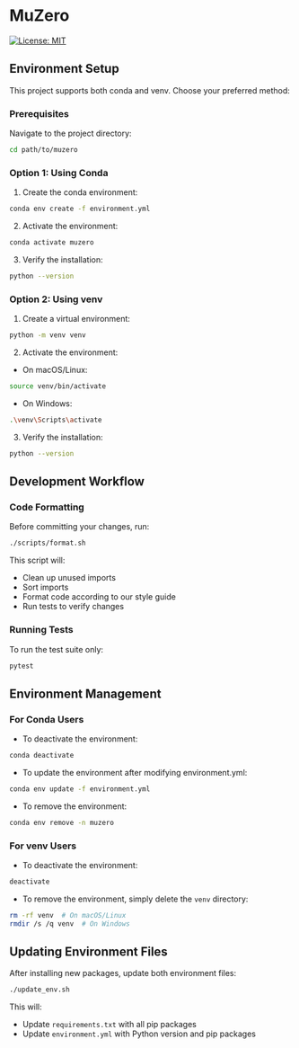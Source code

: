 # MuZero

[![License: MIT](https://img.shields.io/badge/License-MIT-yellow.svg)](https://opensource.org/licenses/MIT)

## Environment Setup

This project supports both conda and venv. Choose your preferred method:

### Prerequisites
Navigate to the project directory:
```bash
cd path/to/muzero
```

### Option 1: Using Conda

1. Create the conda environment:
```bash
conda env create -f environment.yml
```

2. Activate the environment:
```bash
conda activate muzero
```

3. Verify the installation:
```bash
python --version
```

### Option 2: Using venv

1. Create a virtual environment:
```bash
python -m venv venv
```

2. Activate the environment:
- On macOS/Linux:
```bash
source venv/bin/activate
```
- On Windows:
```bash
.\venv\Scripts\activate
```

3. Verify the installation:
```bash
python --version
```

## Development Workflow

### Code Formatting
Before committing your changes, run:

```bash
./scripts/format.sh
```

This script will:
- Clean up unused imports
- Sort imports
- Format code according to our style guide
- Run tests to verify changes

### Running Tests
To run the test suite only:

```bash
pytest
```

## Environment Management

### For Conda Users
- To deactivate the environment:
```bash
conda deactivate
```

- To update the environment after modifying environment.yml:
```bash
conda env update -f environment.yml
```

- To remove the environment:
```bash
conda env remove -n muzero
```

### For venv Users
- To deactivate the environment:
```bash
deactivate
```

- To remove the environment, simply delete the `venv` directory:
```bash
rm -rf venv  # On macOS/Linux
rmdir /s /q venv  # On Windows
```

## Updating Environment Files

After installing new packages, update both environment files:

```bash
./update_env.sh
```

This will:
- Update `requirements.txt` with all pip packages
- Update `environment.yml` with Python version and pip packages 